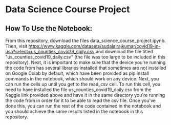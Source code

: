 # Data Science Course Project

## How To Use the Notebook:
From this repository, download the files data_science_course_project.ipynb. Then, visit https://www.kaggle.com/datasets/sudalairajkumar/covid19-in-usa?select=us_counties_covid19_daily.csv and download the file titled "us_counties_covid19_daily.csv" (the file was too large to be included in this repository). Next, it is important to make sure that the device you're running the code from has several libraries installed that sometimes are not installed on Google Colab by default, which have been provided as pip install commands in the notebook, which should work on any device. Next, you can run the cells up until you get to the read_csv cell. To run this cell, you need to have installed the file us_counties_covid19_daily.csv from the Kaggle link provided above and have it in the same directory you're running the code from in order for it to be able to read the csv file. Once you've done this, you can run the rest of the code contained in the notebook and you should achieve the same results listed in the notebook in this repository.
